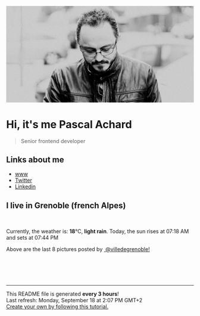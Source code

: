 ![Pascal Achard](./images/photo-pascal-achard.jpg)
# Hi, it's me Pascal Achard
> Senior frontend developer

## Links about me
- [www](https://www.pascal-achard.com)
- [Twitter](https://twitter.com/botmaster)
- [Linkedin](http://www.linkedin.com/in/pascal-achard)


## I live in Grenoble (french Alpes)
<img src="https://openweathermap.org/img/wn/10d@2x.png" alt="">

Currently, the weather is: **18**°C, **light rain**.
Today, the sun rises at 07:18 AM and sets at 07:44 PM

Above are the last 8 pictures posted by <a href="https://www.instagram.com/villedegrenoble/" target="_blank"><img alt="" src="https://upload.wikimedia.org/wikipedia/commons/thumb/e/e7/Instagram_logo_2016.svg/1024px-Instagram_logo_2016.svg.png" width="20"/> @villedegrenoble!</a>

<p style="display: flex; flex-wrap: wrap; gap: 20px;">
        <img src="https://cdn1.picuki.com/hosted-by-instagram/q/0exhNuNYnjBGZDHIdN5WmL9I2Pk2GAlRNucaS7j0nyZiNxIsbHWB58ltwdGn%7C%7CDh6Kwh9HS+Lfzhp7YItUVpTZFB9PU3ZT7yNSThX6q+cU4Cj0z1m9pdhnbozJH0aYHOt8cEoOzjYMTIfQeoEH%7C%7Cb2rvUT+vvwbTYNpi2TNLxCyQlWotfpUrJy9ZRzt52U1h+189JldAJZ+jtvdBFundPZlTIeAf3+Idp1orN2S%7C%7CkKhtAKv6K81SO2ECMseW16GX6Rv5+HoOAAuiDpYGhpqzLheKc4EEMWggiM5CQDn5V53tyoDaxVgN8el5fWCmMDUjFKiCU%7C%7Ck8SqtQLsSUHv3EBQnjeel%7C%7CW+eqN29qrRI9G2RorE9A%7C%7CqQ5z9GLJmBWo5GMjcZgnsEee8PuNBgq9qSuBW3miF1CKJJ4rzmhx0WWMf023bW7EhBcKTx5C3+3ON2j%7C%7Cd9VNt.jpeg" alt="" width="200"/>
        <img src="https://cdn1.picuki.com/hosted-by-instagram/q/0exhNuNYnjBGZDHIdN5WmL9I2Pk2GAlRNucaS7j0nyZiNxIsbHWB58ltwdev%7C%7CDlyKw1oASyLfzhm7I4vVVlSZFR5NEbfTryIST9T7qiaV4Ch0TNi9JVjlrgzJXcfZ3Ot88UrOzjYMTIfQeoEH%7C%7Cbx7a8Koru5A2MGo1zRMrBC0GAG4fy3UPI7mslm3ayEv0Pxto0%7C%7CNylL9XkgKQcursrV%7C%7CndYEvL+M4Byp6JzSPkCj9ND1OHtpCa5BTB7Kz04KD6chYTJnLMhoxS5W3g79m2%7C%7CbogDEGVI1FSc8RM1v9EPp7TzN916+N8ZkIGRT2UFAjsm8lJhmMntxxzsbkSl3WVF9TCD8+WQX8cZg8DdCMWcZ47H3S7hS5fPJp9dXEhCKdLZekzsGNCXQcdcy90aTNsa8gnktjmzd4%7C%7Cn1RcsXDcZ1mDd.jpeg" alt="" width="200"/>
        <img src="https://cdn1.picuki.com/hosted-by-instagram/q/0exhNuNYnjBGZDHIdN5WmL9I2Pk2GAlRNucaS7j0nyZiNxIsbHWB58ltwdev%7C%7CDlyKw1oASyLfzho44IrV1hTZFR5NE3dTbyNRDxR7KydVYCm1TRv9ZZpnb89K3ceZn6p88MoOzjYMTIfQeoEH%7C%7Cb2rvUW+%7C%7C7wbTYNpi2TNLxCyQlWotfpUrJy9ZRzt52U1h+189JldAJZ+jtvdBFundPZlTIeAf3+Idp1orN2S%7C%7CkKhtAKv6K81SO2ECMseW16GX6Rv5+HoOAAuiDpYGhpqzLheKc4EEMWggiBrkAkt7gqnpajGaxVgdUBmLnHCmMDUjFKiCU%7C%7Ck8SqtgLsSUHv3EBQnjeel%7C%7CW+eqN29qrRI9CSVt7H5nnhR5DVLLZzdVE1L9mEWVyRcaajONAAwoxDBe9L+G6w1VG6Y6Tjmhx0WWMf0xbYKsFTBcKTx5C3+3ON2j%7C%7Cd9VNt.jpeg" alt="" width="200"/>
        <img src="https://cdn1.picuki.com/hosted-by-instagram/q/0exhNuNYnjBGZDHIdN5WmL9I2Pk2GAlRNecaS7j0nyZiNxIsbHWB58ltwdGn%7C%7CDh6Kwh9HS+Lfzhn4IgiWF9YZFR+O0XaQbeISD5c6qicXYCn0DNv8JVkkLo2KXAdY3Gr9sItOzjYMTIfQeoEH%7C%7Cb2rvUV+fvwaTIFuDaWNOUtzCVG%7C%7CMm0X51wm8Rm3ayEv0Pxto0%7C%7CNylL9XkgKQcursrV%7C%7CndbEvL+M4Byp6JzSPkCj9ND1OHtpCa5BTB7Kzs4KD6chYTJnLM51jDXVXgr61uwUIgDEFlPogyo8RM1v9EPp7TzN916+98ZkIGRT2UFAjsm8lJhmMntxxzsbkOx821HkXP1keS+Zch3hYCpcOqXftPx%7C%7CXfTO6bwWbRpVHEsCNfxY3iOceGhQcdcy90aTKEfgw3ktjmzd4%7C%7Cn1RcsXDcZ1mDd.jpeg" alt="" width="200"/>
        <img src="https://cdn1.picuki.com/hosted-by-instagram/q/0exhNuNYnjBGZDHIdN5WmL9I2Pk2GAlRNecaS7j0nyZiNxIsbHWB58ltwdev%7C%7CDlyKw1oASyLfzhn4YssWVVSZFR5NEHcQbOJRDxd7qqeUYCl2zVj9ZJmkrwxL30dYnan8cYqOzjYMTIfQeoEH%7C%7Cbx7a8Koru5A2MGo1zRMrBC0GAG4fy3UPI7mslm3ayEv0Pxto0%7C%7CNylL9XkgKQcursrV%7C%7CndbEvL+M4Byp6JzSPkCj9ND1OHtpCa5BTB7Kzc4KD6chYTJnLMTgnTucxIW7DaUdogDdkgLtWG18RM1v9EPp7TzN916+N8ZkIGRT2UFAjsm8lJhmMntxxzsbkKQykJxzGfR+py6XfBztrn%7C%7CffeScPmw3S7He4SHQ71BWyonAeTpA3rPC%7C%7CyxQcdcy90aTNoWj33stjmzd4%7C%7Cn1RcsXDcZ1mDd.jpeg" alt="" width="200"/>
        <img src="https://cdn1.picuki.com/hosted-by-instagram/q/0exhNuNYnjBGZDHIdN5WmL9I2Pk2GAlRNecaS7j0nyZiNxIsbHWB58ltwdev%7C%7CDlyKw1oASyLfzho5IoiUVlVZFR5O03fSLWBRDtR6qiZU4Ch0Tdv9p5hlLwwJXAabHCr98QkOzjYMTIfQeoEH%7C%7Cbx7a8Koru5A2MGo1zRMrBC0GAG4fy3UPI7mslm3ayEv0Pxto0%7C%7CNylL9XkgKQcursrV%7C%7CndbEvL+M4Byp6JzSPkCj9ND1OHtpCa5BTB7Kzc4KD6chYTJnLM5qQ36Xh8y3HmzUIgDYl80iXiR8RM1v9EPp7TzN916+N8ZkIGRT2UFAjsm8lJhmMntxxzsbkP5xlB4+k37+qS8K%7C%7CghlpTlAsCYfMjI3C3hTZvhI7hpbV0+WfaDegzMC%7C%7C2XQcdcy90aTNod9Qjmtjmzd4%7C%7Cn1RcsXDcZ1mDd.jpeg" alt="" width="200"/>
        <img src="https://cdn1.picuki.com/hosted-by-instagram/q/0exhNuNYnjBGZDHIdN5WmL9I2Pk2GAlRNecaS7j0nyZiNxIsbHWB58ltwdGn%7C%7CDh6Kwh9HS+Lfzhm44otWFhXZFV7O0HWSb2ATzpQ56yYVYCg0TBl%7C%7CZBilL4wLXEfZHOp9sUoOzjYMTIfQeoEH%7C%7Cb2rvUT+vvwbTYNpi2TNLxCyQlWotfpUrJy9ZRzt52U1h+189JldAJZ+jtvdBFundPZlTIeAf3+Idp1orN2S%7C%7CkKhtAKv6K%7C%7C1SO2ECMseW16GX6Rv5+HoOAAuiDpYGhpqzTheKc4EEMWggiY4xQCgLN6i524AaxVgOwZiK7VCmMDUjFKiCU%7C%7Ck8SqtQLsSUHv3EBQnjeel%7C%7CW+eqN29qrRI9eWfP%7C%7C7mCSYSKT5I7wcCXkmJfLSCgzlF97iD%7C%7CxMnLRjJegd31O2xweQJaTjmhx0WWMf02yqWsApBcKTx5C3+3ON2j%7C%7Cd9VNt.jpeg" alt="" width="200"/>
        <img src="https://cdn1.picuki.com/hosted-by-instagram/q/0exhNuNYnjBGZDHIdN5WmL9I2Pk2GAlRNucaS7j0nyZiNxIsbHWB58ltwdev%7C%7CDlyKw1oASyLfzhl7IosUl5RZFR5OUPbQLeMTj9U7a2bUoCj1jdu9ZRmlbg3K3EdZXKv9MdDCnicKyVHDe0AUq%7C%7Cm6vZNuKyBOTUAyXCUMLQKnmICjtCsCOwlktcf7KG4iF+44ooiMDxN4Gosak8ktdKO52hEWvrxfMh2pqV5CLkJnoE65ezRmCSsTDx6KyhBGTOgtYPCwv9ThiThOXhp91XzZpEEO2ZPgGb9shI8760BudShZJpM+N8ZkObUT2RaCCE+4RtmzcTtqALLS0mb3mYLl0me7+erd+YpqYT4deWRT5bF5hj1V+PTB7R5UmpZLdDkfWXGduLwCM0EwN4fP6Ab8wzzzwi+S6P92E4pBmYf12I=.jpeg" alt="" width="200"/>
</p>

------------
<p>This README file is generated <b>every 3 hours</b>!
    <br />Last refresh: Monday, September 18 at 2:07 PM GMT+2
    <br /><a href="https://medium.com/@th.guibert/how-to-create-a-self-updating-readme-md-for-your-github-profile-f8b05744ca91">Create your own by following this tutorial.</a>
</p>
<p><a href="https://github.com/botmaster/botmaster/actions/workflows/main.yaml"><img alt="" src="https://github.com/botmaster/botmaster/actions/workflows/main.yaml/badge.svg" /></a></p>

